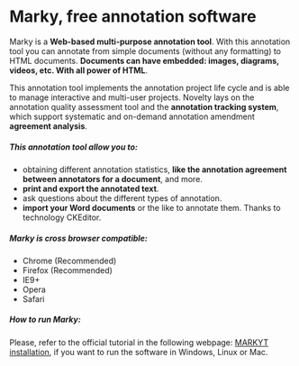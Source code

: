 # Marky, free annotation software

Marky is a **Web-based multi-purpose annotation tool**. With this annotation tool you can annotate from simple documents (without any formatting) to HTML documents. **Documents can have embedded: images, diagrams, videos, etc. With all power of HTML**.

This annotation tool implements the annotation project life cycle and is able to manage interactive and multi-user projects. Novelty lays on the annotation quality assessment tool and the **annotation tracking system**, which support systematic and on-demand annotation amendment **agreement analysis**.

##### This annotation tool allow you to:

* obtaining different annotation statistics, **like the annotation agreement between annotators for a document**, and more.
* **print and export the annotated text**.
* ask questions about the different types of annotation.
* **import your Word documents** or the like to annotate them. Thanks to technology CKEditor.

##### Marky is cross browser compatible:

* Chrome (Recommended)
* Firefox (Recommended)
* IE9+
* Opera
* Safari

##### How to run Marky:
Please, refer to the official tutorial in the following webpage: [MARKYT installation](http://www.markyt.org/tutorial.html#Toc358625731 "MARKYT's installation tutorial"), if you want to run the software in Windows, Linux or Mac.

